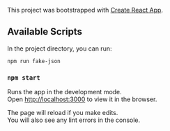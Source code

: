 This project was bootstrapped with [Create React App](https://github.com/facebook/create-react-app).

## Available Scripts

In the project directory, you can run:

`npm run fake-json`

### `npm start`

Runs the app in the development mode.<br />
Open [http://localhost:3000](http://localhost:3000) to view it in the browser.

The page will reload if you make edits.<br />
You will also see any lint errors in the console.


